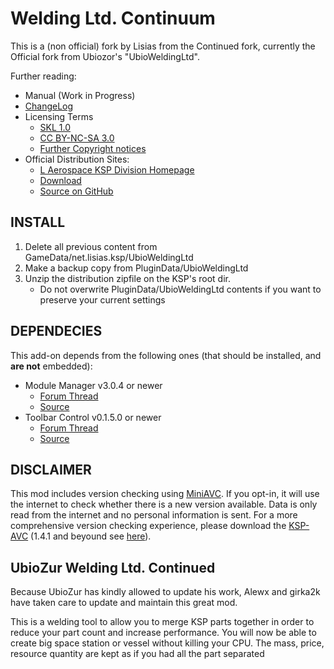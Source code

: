 Welding Ltd. Continuum
======================

This is a (non official) fork by Lisias from the Continued fork, currently the Official fork from Ubiozor's "UbioWeldingLtd".

Further reading:

* Manual (Work in Progress)
* [ChangeLog](https://raw.githubusercontent.com/net-lisias-ksp/UbioWeldContinuum/master/GameData/net.lisias.ksp/UbioWeldingLtd/license.txt)
* Licensing Terms
	+ [SKL 1.0](https://ksp.lisias.net/SKL-1_0.txt)
	+ [CC BY-NC-SA 3.0](https://raw.githubusercontent.com/net-lisias-ksp/UbioWeldContinuum/master/GameData/net.lisias.ksp/UbioWeldingLtd/CC_BY-NC-SA-3_0.txt)
	+ [Further Copyright notices](https://raw.githubusercontent.com/net-lisias-ksp/UbioWeldContinuum/master/GameData/net.lisias.ksp/UbioWeldingLtd/license.txt)
* Official Distribution Sites:
	+ [L Aerospace KSP Division Homepage](http://ksp.lisias.net/add-ons/UbioWeldContinuum)
	+ [Download](https://github.com/net-lisias-ksp/UbioWeldContinuum/releases/)
	+ [Source on GitHub](https://github.com/net-lisias-ksp/UbioWeldContinuum)


INSTALL
-------

1. Delete all previous content from GameData/net.lisias.ksp/UbioWeldingLtd
2. Make a backup copy from PluginData/UbioWeldingLtd
3. Unzip the distribution zipfile on the KSP's root dir.
    * Do not overwrite PluginData/UbioWeldingLtd contents if you want to preserve your current settings


DEPENDECIES
-----------

This add-on depends from the following ones (that should be installed, and **are not** embedded):

* Module Manager v3.0.4 or newer
	+ [Forum Thread](https://forum.kerbalspaceprogram.com/index.php?/topic/50533-141-module-manager-306-marsh-14th-2018-its-dangerous-to-go-alone-take-those-cats-with-you/)
	+ [Source](https://github.com/sarbian/ModuleManager)
* Toolbar Control v0.1.5.0 or newer
	+ [Forum Thread](https://forum.kerbalspaceprogram.com/index.php?/topic/169509-141-toolbar-controller-for-modders/)
	+ [Source](https://github.com/linuxgurugamer/ToolbarControl)


DISCLAIMER
-----------

This mod includes version checking using [MiniAVC](http://ksp-avc.cybutek.net). If you opt-in, it will use the internet to check whether there is a new version available. Data is only read from the internet and no personal information is sent. For a more comprehensive version checking experience, please download the [KSP-AVC](https://forum.kerbalspaceprogram.com/index.php?/topic/72169-13-12-ksp-avc-add-on-version-checker-plugin-1162-miniavc-ksp-avc-online-2016-10-13/) (1.4.1 and beyound see [here](https://forum.kerbalspaceprogram.com/index.php?/topic/173126-141-ksp-avc-add-on-version-checker-plugin-120-miniavc/)).


UbioZur Welding Ltd. Continued
------------------------------

Because UbioZur has kindly allowed to update his work, Alewx and girka2k have taken care to update and maintain this great mod.

This is a welding tool to allow you to merge KSP parts together in order to reduce your part count and increase performance. You will now be able to create big space station or vessel without killing your CPU.
The mass, price, resource quantity are kept as if you had all the part separated
